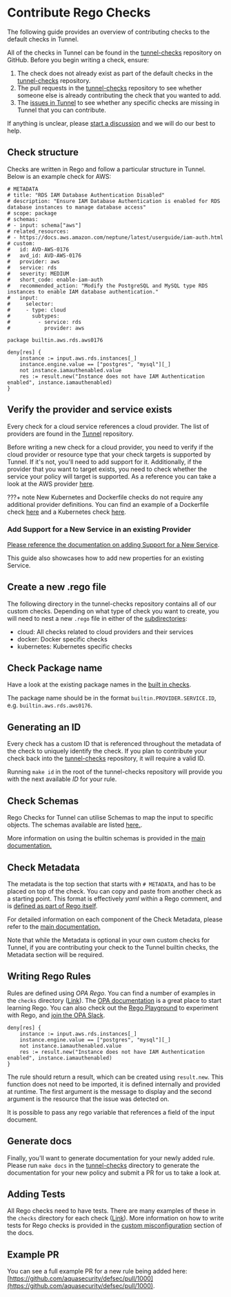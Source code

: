 # Contribute Rego Checks

The following guide provides an overview of contributing checks to the default checks in Tunnel. 

All of the checks in Tunnel can be found in the [tunnel-checks](https://github.com/khulnasoft/tunnel-audit/tree/main) repository on GitHub. Before you begin writing a check, ensure:

1. The check does not already exist as part of the default checks in the [tunnel-checks](https://github.com/khulnasoft/tunnel-audit/tree/main) repository.
2. The pull requests in the [tunnel-checks](https://github.com/khulnasoft/tunnel-audit/pulls) repository to see  whether someone else is already contributing the check that you wanted to add. 
3. The [issues in Tunnel](https://github.com/khulnasoft/tunnel/issues) to see whether any specific checks are missing in Tunnel that you can contribute.

If anything is unclear, please [start a discussion](https://github.com/khulnasoft/tunnel/discussions/new) and we will do our best to help.

## Check structure

Checks are written in Rego and follow a particular structure in Tunnel. Below is an example check for AWS:

```rego
# METADATA
# title: "RDS IAM Database Authentication Disabled"
# description: "Ensure IAM Database Authentication is enabled for RDS database instances to manage database access"
# scope: package
# schemas:
# - input: schema["aws"]
# related_resources:
# - https://docs.aws.amazon.com/neptune/latest/userguide/iam-auth.html
# custom:
#   id: AVD-AWS-0176
#   avd_id: AVD-AWS-0176
#   provider: aws
#   service: rds
#   severity: MEDIUM
#   short_code: enable-iam-auth
#   recommended_action: "Modify the PostgreSQL and MySQL type RDS instances to enable IAM database authentication."
#   input:
#     selector:
#     - type: cloud
#       subtypes:
#         - service: rds
#           provider: aws

package builtin.aws.rds.aws0176

deny[res] {
	instance := input.aws.rds.instances[_]
	instance.engine.value == ["postgres", "mysql"][_]
	not instance.iamauthenabled.value
	res := result.new("Instance does not have IAM Authentication enabled", instance.iamauthenabled)
}
```

## Verify the provider and service exists

Every check for a cloud service references a cloud provider. The list of providers are found in the [Tunnel](https://github.com/khulnasoft/tunnel/tree/main/pkg/iac/providers) repository. 

Before writing a new check for a cloud provider, you need to verify if the cloud provider or resource type that your check targets is supported by Tunnel. If it's not, you'll need to add support for it. Additionally, if the provider that you want to target exists, you need to check whether the service your policy will target is supported. As a reference you can take a look at the AWS provider [here](https://github.com/khulnasoft/tunnel/blob/main/pkg/iac/providers/aws/aws.go).

???+ note
    New Kubernetes and Dockerfile checks do not require any additional provider definitions. You can find an example of a Dockerfile check [here](https://github.com/khulnasoft/tunnel-audit/blob/main/checks/docker/add_instead_of_copy.rego) and a Kubernetes check [here](https://github.com/khulnasoft/tunnel-audit/blob/main/checks/kubernetes/general/CPU_not_limited.rego).


### Add Support for a New Service in an existing Provider

[Please reference the documentation on adding Support for a New Service](./service-support.md).

This guide also showcases how to add new properties for an existing Service.

## Create a new .rego file

The following directory in the tunnel-checks repository contains all of our custom checks. Depending on what type of check you want to create, you will need to nest a new `.rego` file in either of the [subdirectories](https://github.com/khulnasoft/tunnel-audit/tree/main/checks):

* cloud: All checks related to cloud providers and their services
* docker: Docker specific checks
* kubernetes: Kubernetes specific checks

## Check Package name

Have a look at the existing package names in the [built in checks](https://github.com/khulnasoft/tunnel-audit/tree/main/checks). 

The package name should be in the format `builtin.PROVIDER.SERVICE.ID`, e.g. `builtin.aws.rds.aws0176`.

## Generating an ID

Every check has a custom ID that is referenced throughout the metadata of the check to uniquely identify the check. If you plan to contribute your check back into the [tunnel-checks](https://github.com/khulnasoft/tunnel-audit) repository, it will require a valid ID. 

Running `make id` in the root of the tunnel-checks repository will provide you with the next available _ID_ for your rule. 

## Check Schemas

Rego Checks for Tunnel can utilise Schemas to map the input to specific objects. The schemas available are listed [here.](https://github.com/khulnasoft/tunnel/tree/main/pkg/iac/rego/schemas). 

More information on using the builtin schemas is provided in the [main documentation.](../../../docs/scanner/misconfiguration/custom/schema.md)

## Check Metadata

The metadata is the top section that starts with `# METADATA`, and has to be placed on top of the check. You can copy and paste from another check as a starting point. This format is effectively _yaml_ within a Rego comment, and is [defined as part of Rego itself](https://www.openpolicyagent.org/docs/latest/policy-language/#metadata).

For detailed information on each component of the Check Metadata, please refer to the [main documentation.](../../../docs/scanner/misconfiguration/custom/index.md)

Note that while the Metadata is optional in your own custom checks for Tunnel, if you are contributing your check to the Tunnel builtin checks, the Metadata section will be required.


## Writing Rego Rules

Rules are defined using _OPA Rego_. You can find a number of examples in the `checks` directory ([Link](https://github.com/khulnasoft/tunnel-audit/tree/main/checks)). The [OPA documentation](https://www.openpolicyagent.org/docs/latest/policy-language/) is a great place to start learning Rego. You can also check out the [Rego Playground](https://play.openpolicyagent.org/) to experiment with Rego, and [join the OPA Slack](https://slack.openpolicyagent.org/).


```rego
deny[res] {
	instance := input.aws.rds.instances[_]
	instance.engine.value == ["postgres", "mysql"][_]
	not instance.iamauthenabled.value
	res := result.new("Instance does not have IAM Authentication enabled", instance.iamauthenabled)
}
```

The rule should return a result, which can be created using `result.new`. This function does not need to be imported, it is defined internally and provided at runtime. The first argument is the message to display and the second argument is the resource that the issue was detected on.

It is possible to pass any rego variable that references a field of the input document.

## Generate docs

Finally, you'll want to generate documentation for your newly added rule. Please run `make docs` in the [tunnel-checks](https://github.com/khulnasoft/tunnel-audit) directory to generate the documentation for your new policy and submit a PR for us to take a look at.

## Adding Tests

All Rego checks need to have tests. There are many examples of these in the `checks` directory for each check ([Link](https://github.com/khulnasoft/tunnel-audit/tree/main/checks)). More information on how to write tests for Rego checks is provided in the [custom misconfiguration](../../../docs/scanner/misconfiguration/custom/testing.md) section of the docs.

## Example PR

You can see a full example PR for a new rule being added here: [https://github.com/aquasecurity/defsec/pull/1000](https://github.com/aquasecurity/defsec/pull/1000).
